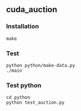 ## cuda\_auction

### Installation

```
make
```

### Test
```
python python/make-data.py
./main
```

### Test python
```
cd python
python test_auction.py
```